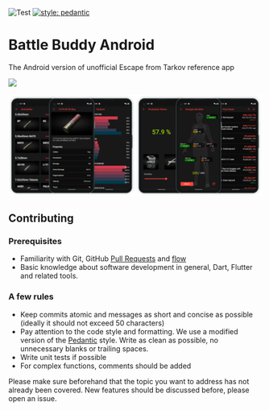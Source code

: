![Test](https://github.com/battle-buddy/battlebuddy-android/workflows/Test/badge.svg)
[![style: pedantic](https://dart-lang.github.io/linter/lints/style-pedantic.svg)](https://pub.dev/packages/pedantic)

# Battle Buddy Android

The Android version of unofficial Escape from Tarkov reference app

<p align="left">
<a alt="Get it on Google Play" target="_blank" href="https://play.google.com/store/apps/details?id=com.veritas.battlebuddy">
<img src="https://raw.githubusercontent.com/steverichey/google-play-badge-svg/master/img/en_get.svg" width="25%">
</a>
</p>

![app preview](media/app_preview.png)

## Contributing

### Prerequisites

- Familiarity with Git, GitHub [Pull Requests](https://docs.github.com/en/free-pro-team@latest/github/collaborating-with-issues-and-pull-requests/about-pull-requests) and [flow](https://guides.github.com/introduction/flow/)
- Basic knowledge about software development in general, Dart, Flutter and related tools.

### A few rules

- Keep commits atomic and messages as short and concise as possible (ideally it should not exceed 50 characters)
- Pay attention to the code style and formatting. We use a modified version of the [Pedantic](https://pub.dev/packages/pedantic) style. Write as clean as possible, no unnecessary blanks or trailing spaces.
- Write unit tests if possible
- For complex functions, comments should be added

Please make sure beforehand that the topic you want to address has not already been covered. New features should be discussed before, please open an issue.
